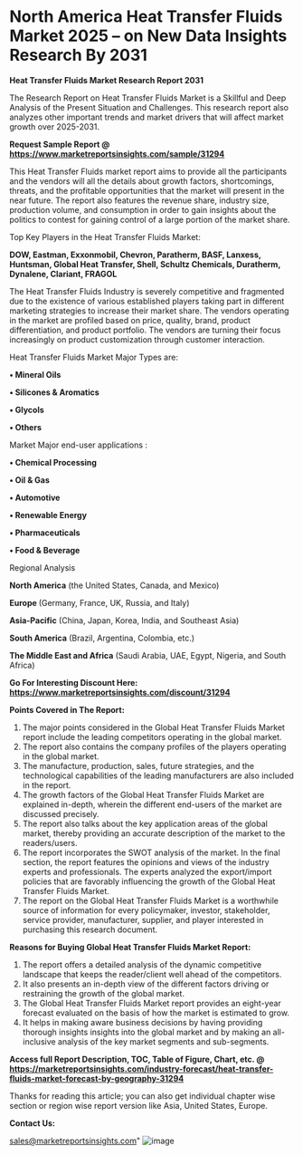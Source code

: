 # North America Heat Transfer Fluids Market 2025 – on New Data Insights Research By 2031

<strong>Heat Transfer Fluids Market Research Report 2031</strong>

The Research Report on Heat Transfer Fluids Market is a Skillful and Deep Analysis of the Present Situation and Challenges. This research report also analyzes other important trends and market drivers that will affect market growth over 2025-2031.

<strong>Request Sample Report @ <a href=https://www.marketreportsinsights.com/sample/31294>https://www.marketreportsinsights.com/sample/31294</a></strong>

This Heat Transfer Fluids market report aims to provide all the participants and the vendors will all the details about growth factors, shortcomings, threats, and the profitable opportunities that the market will present in the near future. The report also features the revenue share, industry size, production volume, and consumption in order to gain insights about the politics to contest for gaining control of a large portion of the market share.

Top Key Players in the Heat Transfer Fluids Market:

<strong>DOW, Eastman, Exxonmobil, Chevron, Paratherm, BASF, Lanxess, Huntsman, Global Heat Transfer, Shell, Schultz Chemicals, Duratherm, Dynalene, Clariant, FRAGOL</strong>

The Heat Transfer Fluids Industry is severely competitive and fragmented due to the existence of various established players taking part in different marketing strategies to increase their market share. The vendors operating in the market are profiled based on price, quality, brand, product differentiation, and product portfolio. The vendors are turning their focus increasingly on product customization through customer interaction.

Heat Transfer Fluids Market Major Types are:

<strong>• Mineral Oils

• Silicones & Aromatics

• Glycols

• Others</strong>

Market Major end-user applications :

<strong>• Chemical Processing

• Oil & Gas

• Automotive

• Renewable Energy

• Pharmaceuticals

• Food & Beverage</strong>

Regional Analysis

</u><strong><b>North America</b></strong> (the United States, Canada, and Mexico)

<strong><b>Europe </b></strong>(Germany, France, UK, Russia, and Italy)

<strong><b>Asia-Pacific</b></strong> (China, Japan, Korea, India, and Southeast Asia)

<strong><b>South America</b></strong> (Brazil, Argentina, Colombia, etc.)

<strong><b>The Middle East and Africa</b></strong> (Saudi Arabia, UAE, Egypt, Nigeria, and South Africa)

<strong>Go For Interesting Discount Here: <a href=https://www.marketreportsinsights.com/discount/31294>https://www.marketreportsinsights.com/discount/31294</a></strong>

<strong>Points Covered in The Report:</strong>
<ol>
  <li>The major points considered in the Global Heat Transfer Fluids Market report include the leading competitors operating in the global market.</li>
  <li>The report also contains the company profiles of the players operating in the global market.</li>
  <li>The manufacture, production, sales, future strategies, and the technological capabilities of the leading manufacturers are also included in the report.</li>
  <li>The growth factors of the Global Heat Transfer Fluids Market are explained in-depth, wherein the different end-users of the market are discussed precisely.</li>
  <li>The report also talks about the key application areas of the global market, thereby providing an accurate description of the market to the readers/users.</li>
  <li>The report incorporates the SWOT analysis of the market. In the final section, the report features the opinions and views of the industry experts and professionals. The experts analyzed the export/import policies that are favorably influencing the growth of the Global Heat Transfer Fluids Market.</li>
  <li>The report on the Global Heat Transfer Fluids Market is a worthwhile source of information for every policymaker, investor, stakeholder, service provider, manufacturer, supplier, and player interested in purchasing this research document.</li>
</ol>
<strong>Reasons for Buying Global Heat Transfer Fluids Market Report:</strong>

<ol>
  <li>The report offers a detailed analysis of the dynamic competitive landscape that keeps the reader/client well ahead of the competitors.</li>
  <li>It also presents an in-depth view of the different factors driving or restraining the growth of the global market.</li>
  <li>The Global Heat Transfer Fluids Market report provides an eight-year forecast evaluated on the basis of how the market is estimated to grow.</li>
  <li>It helps in making aware business decisions by having providing thorough insights insights into the global market and by making an all-inclusive analysis of the key market segments and sub-segments.</li>
</ol>
<strong>Access full Report Description, TOC, Table of Figure, Chart, etc. @ <a href=https://marketreportsinsights.com/industry-forecast/heat-transfer-fluids-market-forecast-by-geography-31294>https://marketreportsinsights.com/industry-forecast/heat-transfer-fluids-market-forecast-by-geography-31294</a></strong>


Thanks for reading this article; you can also get individual chapter wise section or region wise report version like Asia, United States, Europe.

<strong>Contact Us:</strong>

sales@marketreportsinsights.com"
![image](https://github.com/user-attachments/assets/afb26d20-490b-43ce-936f-221af6577bb3)

